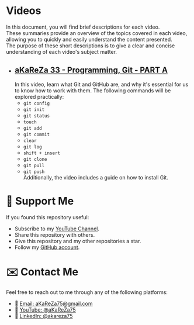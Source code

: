 # Videos
In this document, you will find brief descriptions for each video.  
These summaries provide an overview of the topics covered in each video, allowing you to quickly and easily understand the content presented.  
The purpose of these short descriptions is to give a clear and concise understanding of each video's subject matter.

- [aKaReZa 33 - Programming, Git - PART A](https://youtu.be/BsykgHpmUt8)  
  ---  
  In this video, learn what Git and GitHub are, and why it's essential for us to know how to work with them. The following commands will be explored practically:
  - `git config`
  - `git init`
  - `git status`
  - `touch`
  - `git add`
  - `git commit`
  - `clear`
  - `git log`
  - `shift + insert`
  - `git clone`
  - `git pull`
  - `git push`  
  Additionally, the video includes a guide on how to install Git.

# 🌟 Support Me
If you found this repository useful:
- Subscribe to my [YouTube Channel](https://www.youtube.com/@aKaReZa75).
- Share this repository with others.
- Give this repository and my other repositories a star.
- Follow my [GitHub account](https://github.com/aKaReZa75).

# ✉️ Contact Me
Feel free to reach out to me through any of the following platforms:
- 📧 [Email: aKaReZa75@gmail.com](mailto:aKaReZa75@gmail.com)
- 🎥 [YouTube: @aKaReZa75](https://www.youtube.com/@aKaReZa75)
- 💼 [LinkedIn: @akareza75](https://www.linkedin.com/in/akareza75)
